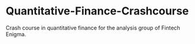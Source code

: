 # Quantitative-Finance-Crashcourse
Crash course in quantitative finance for the analysis group of Fintech Enigma.  
